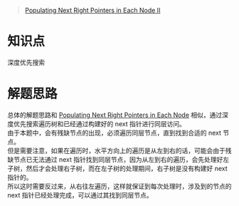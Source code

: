 > [Populating Next Right Pointers in Each Node II](https://leetcode.com/problems/populating-next-right-pointers-in-each-node-ii/)

# 知识点
深度优先搜索

# 解题思路
总体的解题思路和 [Populating Next Right Pointers in Each Node](https://gitee.com/bingzhong-project/leetcode/blob/master/algorithms/populating-next-right-pointers-in-each-node/solutions.md) 相似，通过深度优先搜索遍历树和已经通过构建好的 next 指针进行同层访问。  
由于本题中，会有残缺节点的出现，必须遍历同层节点，直到找到合适的 next 节点。   
但是需要注意，如果在遍历时，水平方向上的遍历是从左到右的话，可能会由于残缺节点已无法通过 next 指针找到同层节点，因为从左到右的遍历，会先处理好左子树，然后才会处理右子树，而在左子树的处理期间，右子树是没有构建好 next 指针的。  
所以这时需要反过来，从右往左遍历，这样就保证到每次处理时，涉及到的节点的 next 指针已经处理完成，可以通过其找到同层节点。